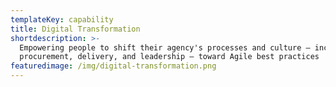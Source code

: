 ```yaml
---
templateKey: capability
title: Digital Transformation
shortdescription: >-
  Empowering people to shift their agency's processes and culture — including
  procurement, delivery, and leadership — toward Agile best practices
featuredimage: /img/digital-transformation.png
---
```


